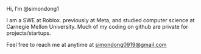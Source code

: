 Hi, I’m @simondong1

I am a SWE at Roblox. previously at Meta, and studied computer science at Carnegie Mellon University. 
Much of my coding on github are private for projects/startups.

Feel free to reach me at anytime at simondong0919@gmail.com
